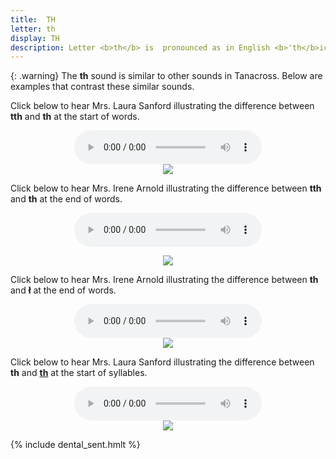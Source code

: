 ```yaml
---
title:  TH
letter: th
display: TH
description: Letter <b>th</b> is  pronounced as in English <b>'th</b>ick<b>' or 'th</b>in, and never as in English <b>'th</b>e' or '<b>th</b>is'.	It is  pronounced with the tip of the tongue between the teeth, permitting air to flow between the tongue and teeth. It is a voiceless sound (made without the vocal cords vibrating).
---
```




{: .warning}
The <b>th</b> sound is similar to other sounds in Tanacross. Below are examples that contrast these similar sounds.

Click below to hear Mrs. Laura Sanford illustrating the difference between <b>tth</b> and <b>th</b>	 at the start of words.

<center>
<audio controls src="{{ site.baseurl }}/assets/audio/tth_th_comp_ls.mp3" type="audio/mpeg">Your browser does not support the audio element.</audio><br/>
<img src="{{ site.baseurl }}/assets/gif//tth_th_comp.gif" border="0">
</center>

Click below to hear Mrs. Irene Arnold illustrating the difference between <b>tth</b> and <b>th</b> at the end of words.


<center>
<audio controls src="{{ site.baseurl }}/assets/audio/tth_th_final_comp.mp3" type="audio/mpeg">Your browser does not support the audio element.</audio>
<p><img src="{{ site.baseurl }}/assets/gif//tth_th_final_comp.gif" border="0"></p>
</center>


Click below to hear Mrs. Irene Arnold illustrating the difference between <b>th</b> and <b>&#322;</b> at the end of words.

<center>
<audio controls src="{{ site.baseurl }}/assets/audio/th_L_final_comp.mp3" type="audio/mpeg">Your browser does not support the audio element.</audio><br/>
<img src="{{ site.baseurl }}/assets/gif//th_L_final_comp.gif" border="0">
</center>


Click below to hear Mrs. Laura Sanford illustrating the difference between <b>th</b> and <b><u>th</u></b> at the start of syllables.

<center>
<audio controls src="{{ site.baseurl }}/assets/audio/th_th_under_comp_ls.mp3" type="audio/mpeg">Your browser does not support the audio element.</audio><br/>
<img src="{{ site.baseurl }}/assets/gif//th_th_under_comp.gif" border="0">
</center>

{% include dental_sent.hmlt %}


						